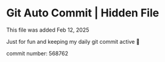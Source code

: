 # Git Auto Commit | Hidden File

This file was added Feb 12, 2025

Just for fun and keeping my daily git commit active 🤪

commit number: 568762
